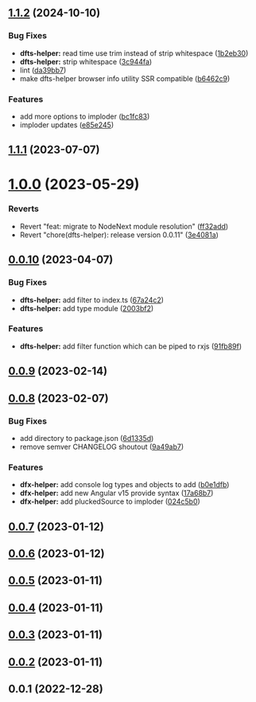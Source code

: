 ## [1.1.2](https://github.com/Dafnik/dfts-common/compare/dfts-helper-1.1.1...dfts-helper-1.1.2) (2024-10-10)

### Bug Fixes

* **dfts-helper:** read time use trim instead of strip whitespace ([1b2eb30](https://github.com/Dafnik/dfts-common/commit/1b2eb3058d418304f4684fd9b308d1bad4ebaa1e))
* **dfts-helper:** strip whitespace ([3c944fa](https://github.com/Dafnik/dfts-common/commit/3c944fa2dd40f544568e6709bf0a8e13bda7e783))
* lint ([da39bb7](https://github.com/Dafnik/dfts-common/commit/da39bb712d19f2070436a15e21865e28619aa88e))
* make dfts-helper browser info utility SSR compatible ([b6462c9](https://github.com/Dafnik/dfts-common/commit/b6462c9b0cedb9b48ce7c947bd49adc85e99cc45))

### Features

* add more options to imploder ([bc1fc83](https://github.com/Dafnik/dfts-common/commit/bc1fc839d515306962bba03f395c85d2819ce19f))
* imploder updates ([e85e245](https://github.com/Dafnik/dfts-common/commit/e85e245787fee88a2bdb5941ead95fea0d8ad2c8))


## [1.1.1](https://github.com/Dafnik/dfts-common/compare/dfts-helper-1.1.0...dfts-helper-1.1.1) (2023-07-07)

# [1.0.0](https://github.com/Dafnik/dfts-common/compare/dfts-helper-0.0.11...dfts-helper-1.0.0) (2023-05-29)

### Reverts

- Revert "feat: migrate to NodeNext module resolution" ([ff32add](https://github.com/Dafnik/dfts-common/commit/ff32adda2b2afffba32c107dc190ca11f0e16a89))
- Revert "chore(dfts-helper): release version 0.0.11" ([3e4081a](https://github.com/Dafnik/dfts-common/commit/3e4081a5bb62fd50e58ad6886c6593af7c800c51))

## [0.0.10](https://github.com/Dafnik/dfts-common/compare/dfts-helper-0.0.9...dfts-helper-0.0.10) (2023-04-07)

### Bug Fixes

- **dfts-helper:** add filter to index.ts ([67a24c2](https://github.com/Dafnik/dfts-common/commit/67a24c256f84df1e28b69541a9644afec1a47565))
- **dfts-helper:** add type module ([2003bf2](https://github.com/Dafnik/dfts-common/commit/2003bf263a5ad27367c655468b9ae1888cefcdbf))

### Features

- **dfts-helper:** add filter function which can be piped to rxjs ([91fb89f](https://github.com/Dafnik/dfts-common/commit/91fb89fb22e660a69612f44c2bd5650d04deed5b))

## [0.0.9](https://github.com/Dafnik/dfts-common/compare/dfts-helper-0.0.8...dfts-helper-0.0.9) (2023-02-14)

## [0.0.8](https://github.com/Dafnik/dfts-common/compare/dfts-helper-0.0.7...dfts-helper-0.0.8) (2023-02-07)

### Bug Fixes

- add directory to package.json ([6d1335d](https://github.com/Dafnik/dfts-common/commit/6d1335d91400416f6fec10394fc71b84d195ca7a))
- remove semver CHANGELOG shoutout ([9a49ab7](https://github.com/Dafnik/dfts-common/commit/9a49ab72b3881148f46902e6f7efbfb848dc4ce3))

### Features

- **dfx-helper:** add console log types and objects to add ([b0e1dfb](https://github.com/Dafnik/dfts-common/commit/b0e1dfbc0c1ed8b4b6fee2d02a1c4278365c8a10))
- **dfx-helper:** add new Angular v15 provide syntax ([17a68b7](https://github.com/Dafnik/dfts-common/commit/17a68b725b1ac7bba8d9b716d0edd75cef265049))
- **dfx-helper:** add pluckedSource to imploder ([024c5b0](https://github.com/Dafnik/dfts-common/commit/024c5b067ec4d276575d2b20cbc18bb67b441a45))

## [0.0.7](https://github.com/Dafnik/dfts-common/compare/dfts-helper-0.0.6...dfts-helper-0.0.7) (2023-01-12)

## [0.0.6](https://github.com/Dafnik/dfts-common/compare/dfts-helper-0.0.5...dfts-helper-0.0.6) (2023-01-12)

## [0.0.5](https://github.com/Dafnik/dfts-common/compare/dfts-helper-0.0.4...dfts-helper-0.0.5) (2023-01-11)

## [0.0.4](https://github.com/Dafnik/dfts-common/compare/dfts-helper-0.0.3...dfts-helper-0.0.4) (2023-01-11)

## [0.0.3](https://github.com/Dafnik/dfts-common/compare/dfts-helper-0.0.2...dfts-helper-0.0.3) (2023-01-11)

## [0.0.2](https://github.com/Dafnik/dfts-common/compare/dfts-helper-0.0.1...dfts-helper-0.0.2) (2023-01-11)

## 0.0.1 (2022-12-28)
